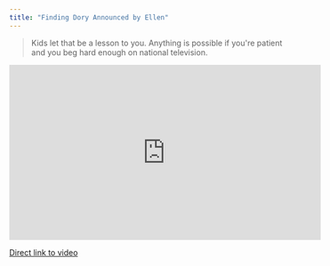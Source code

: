 ```yaml
---
title: "Finding Dory Announced by Ellen"
---
```

<blockquote><p>
  Kids let that be a lesson to you. Anything is possible if you're patient and you beg hard enough on national television.
</p></blockquote>
<p><iframe width="560" height="315" src="http://www.youtube.com/embed/_JJmDavBXrw" frameborder="0" allowfullscreen></iframe></p>
<p><a href="http://youtu.be/_JJmDavBXrw">Direct link to video</a></p>
